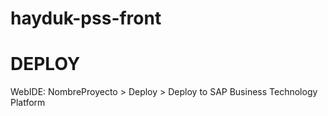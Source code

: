 # hayduk-pss-front

# DEPLOY

WebIDE: NombreProyecto > Deploy > Deploy to SAP Business Technology Platform